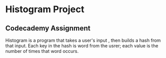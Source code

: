 # Histogram Project 

## Codecademy Assignment

Histogram is a program that takes a user's input , then builds a hash from that input. Each key in the hash is word from the usrer; each value is the number of times that word occurs. 